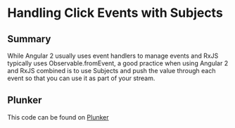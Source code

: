 # Handling Click Events with Subjects

## Summary
While Angular 2 usually uses event handlers to manage events and RxJS typically uses Observable.fromEvent, a good practice when using Angular 2 and RxJS combined is to use Subjects and push the value through each event so that you can use it as part of your stream.

## Plunker
This code can be found on [Plunker](https://embed.plnkr.co/github/eggheadio-projects/egghead-wikipedia-demo/angular-2-handling-click-events-with-subjects?preview=plnkr.html&show=src%2Fapp%2Fapp.component.ts,preview)